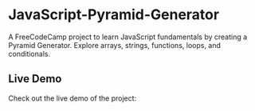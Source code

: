 # JavaScript-Pyramid-Generator

A FreeCodeCamp project to learn JavaScript fundamentals by creating a Pyramid Generator. Explore arrays, strings, functions, loops, and conditionals.

## Live Demo

Check out the live demo of the project: <script src="https://gist.github.com/caiofoti/4a23109bf0e70430f152bcb132abbba2.js">JavaScript-Pyramid-Generator</script>



